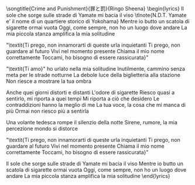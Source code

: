 \songtitle{Crime and Punishment}{罪と罰}{Ringo Sheena}
\begin{lyrics}
Il sole che sorge sulle strade di Yamate mi bacia il viso
\tlnote{N.D.T. Yamate e' il nome di un quartiere storico di Yokohama}
Mentre io butto un scatola di sigarette ormai vuota
Oggi, come sempre, non ho un luogo dove andare
La mia piccola stanza amplifica la mia solitudine

"\textit{Ti prego, non innamorarti di queste urla inquietanti
Ti prego, non guardare al futuro
Vivi nel momento presente
Chiama il mio nome correttamente
Toccami, ho bisogno di essere rassicurata}"

"\textit{Ti amo}" ho urlato nella mia solitudine
Inutilmente, cammino senza meta per le strade notturne
La debole luce della biglietteria alla stazione
Non riesce a mostrare la tua ombra

Anche quei giorni distorti e distanti
L'odore di sigarette
Riesco quasi a sentirlo, mi riporta a quei tempi
Mi riporta a ciò che desidero
Le contraddizioni hanno la meglio di me
La tua voce, la cosa che mi manca di più
Ormai non riesco più a sentirla

Una volante tedesca rompe il silenzio della notte
Sirene, rumore, la mia percezione mondo si distorce

"\textit{Ti prego, non innamorarti di queste urla inquietanti
Ti prego, non guardare al futuro
Vivi nel momento presente
Chiama il mio nome correttamente
Toccami, ho bisogno di essere rassicurata}"

Il sole che sorge sulle strade di Yamate mi bacia il viso
Mentre io butto un scatola di sigarette ormai vuota
Oggi, come sempre, non ho un luogo dove andare
La mia piccola stanza amplifica la mia solitudine
\end{lyrics}
